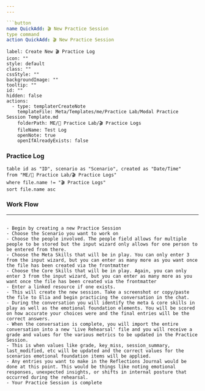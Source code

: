 ```yaml
---
---

```button
name QuickAdd: 🎬 New Practice Session
type command
action QuickAdd: 🎬 New Practice Session
```

```meta-bind-button
label: Create New 🎬 Practice Log
icon: ""
style: default
class: ""
cssStyle: ""
backgroundImage: ""
tooltip: ""
id: ""
hidden: false
actions:
  - type: templaterCreateNote
    templateFile: Meta/Templates/me/Practice Lab/Modal Practice Session Template.md
    folderPath: ME/🧪 Practice Lab/🎬 Practice Logs
    fileName: Test Log
    openNote: true
    openIfAlreadyExists: false

```

### Practice Log
```dataview
table id as "ID", scenario as "Scenario", created as "Date/Time"
from "ME/🧪 Practice Lab/🎬 Practice Logs"
where file.name != "🎬 Practice Logs"
sort file.name asc 

```

### Work Flow
---
```

- Begin by creating a new Practice Session
- Choose the Scenario you want to work on
- Choose the people involved. The people field allows for multiple people to be stored but the input wizard only allows for one person to be entered from there. 
- Choose the Meta Skills that will be in play. You can only enter 3 from the input wizard, but you can enter as many more as you want once the file has been created via the frontmatter
- Choose the Core Skills that will be in play. Again, you can only enter 3 from the input wizard, but you can enter as many more as you want once the file has been created via the frontmatter
- Enter a linked resource if one exists. 
- This will create the new session. Take a screenshot or copy/paste the file to Elia and begin practicing the conversation in the chat. 
- During the conversation you will identify the meta & core skills in play as well as the emotional foundation elements. You will be scored on how accurate your choices were and the final entries will be the correct answers. 
- When the conversation is complete, you will import the entire conversation into a new 'Live Rehearsal' file and you will receive a grade and values for the various metrics to be updated in the Practice Session. 
- This is when values like grade, key_miss, session_summary, last_modified, etc will be updated and the correct values for the scenarios emotional foundation items will be applied.  
- Any entries you want to make in the Reflections Journal would be done at this point. This would be things like noting emotional responses, unexpected insights, or shifts in internal posture that occurred during the rehearsal.
- Your Practice Session is complete